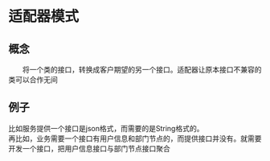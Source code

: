 # 适配器模式
## 概念
&emsp;&emsp;将一个类的接口，转换成客户期望的另一个接口。适配器让原本接口不兼容的类可以合作无间
## 例子
比如服务提供一个接口是json格式，而需要的是String格式的。<br>
再比如，业务需要一个接口有用户信息和部门节点的，而提供接口并没有。就需要开发一个接口，把用户信息接口与部门节点接口聚合